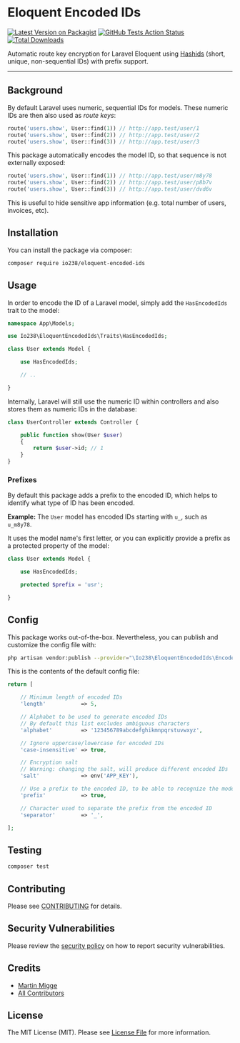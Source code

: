 # Eloquent Encoded IDs

[![Latest Version on Packagist](https://img.shields.io/packagist/v/io238/eloquent-encoded-ids.svg?label=Version)](https://packagist.org/packages/io238/eloquent-encoded-ids)
[![GitHub Tests Action Status](https://github.com/io238/eloquent-encoded-ids/workflows/Tests/badge.svg?branch=main)](https://github.com/io238/eloquent-encoded-ids/actions?query=workflow%3ATests+branch%3Amain)
[![Total Downloads](https://img.shields.io/packagist/dt/io238/eloquent-encoded-ids.svg?label=Downloads)](https://packagist.org/packages/io238/eloquent-encoded-ids)

Automatic route key encryption for Laravel Eloquent using [Hashids](https://hashids.org/) (short, unique, non-sequential
IDs) with prefix support.

---

## Background

By default Laravel uses numeric, sequential IDs for models. These numeric IDs are then also used as _route keys_:

```php
route('users.show', User::find(1)) // http://app.test/user/1
route('users.show', User::find(2)) // http://app.test/user/2
route('users.show', User::find(3)) // http://app.test/user/3
```

This package automatically encodes the model ID, so that sequence is not externally exposed:

```php
route('users.show', User::find(1)) // http://app.test/user/m8y78
route('users.show', User::find(2)) // http://app.test/user/p8b7v
route('users.show', User::find(3)) // http://app.test/user/dvd6v
```

This is useful to hide sensitive app information (e.g. total number of users, invoices, etc).

## Installation

You can install the package via composer:

```bash
composer require io238/eloquent-encoded-ids
```

## Usage

In order to encode the ID of a Laravel model, simply add the `HasEncodedIds` trait to the model:

```php
namespace App\Models;

use Io238\EloquentEncodedIds\Traits\HasEncodedIds;

class User extends Model {

    use HasEncodedIds;

    // ..

}
```

Internally, Laravel will still use the numeric ID within controllers and also stores them as numeric IDs in the
database:

```php
class UserController extends Controller {

    public function show(User $user)
    {
        return $user->id; // 1
    }
}
```

### Prefixes

By default this package adds a prefix to the encoded ID, which helps to identify what type of ID has been encoded.

**Example:** The `User` model has encoded IDs starting with `u_`, such as `u_m8y78`.

It uses the model name's first letter, or you can explicitly provide a prefix as a protected property of the model:

```php
class User extends Model {

    use HasEncodedIds;

    protected $prefix = 'usr';

}
```

## Config

This package works out-of-the-box. Nevertheless, you can publish and customize the config file with:

```bash
php artisan vendor:publish --provider="\Io238\EloquentEncodedIds\EncodedIdsProvider" --tag="config"
```

This is the contents of the default config file:

```php
return [

    // Minimum length of encoded IDs
    'length'           => 5,

    // Alphabet to be used to generate encoded IDs
    // By default this list excludes ambiguous characters
    'alphabet'         => '123456789abcdefghikmnpqrstuvwxyz',

    // Ignore uppercase/lowercase for encoded IDs
    'case-insensitive' => true,

    // Encryption salt
    // Warning: changing the salt, will produce different encoded IDs
    'salt'             => env('APP_KEY'),

    // Use a prefix to the encoded ID, to be able to recognize the model that the ID belongs to
    'prefix'           => true,

    // Character used to separate the prefix from the encoded ID
    'separator'        => '_',

];
```

## Testing

```bash
composer test
```

## Contributing

Please see [CONTRIBUTING](.github/CONTRIBUTING.md) for details.

## Security Vulnerabilities

Please review the [security policy](../../security/policy) on how to report security vulnerabilities.

## Credits

- [Martin Migge](https://github.com/io238)
- [All Contributors](../../contributors)

## License

The MIT License (MIT). Please see [License File](LICENSE.md) for more information.
